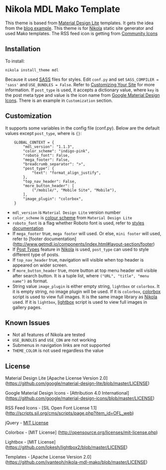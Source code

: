 # Nikola MDL Mako Template

This theme is based from [Material Design Lite](http://www.getmdl.io/)
templates. It gets the idea from the [blog example](http://www.getmdl.io/templates/blog/index.html). This theme is for
[Nikola](https://getnikola.com/) static site generator and used Mako templates.
The RSS feed icon is getting from
[Community Icons](https://materialdesignicons.com/icon/rss-box)

## Installation

To install:

```
nikola install_theme mdl
```

Because it used [SASS](http://sass-lang.com/) files for styles. Edit ``conf.py``
and set ``SASS_COMPILER = 'sass'`` and ``USE_BUNDLES = False``. Refer to
[Customizing Your Site](https://getnikola.com/handbook.html#customizing-your-site)
for more information. If ``post_type`` is used, it accepts a dictionary value, where ``key`` is the post meta type and value is the icon name from [Google Material Design Icons](https://www.google.com/design/icons/). There is an example in ``Customization`` section.

## Customization

It supports some variables in the config file (conf.py). Below are the default
values except ``post_type``, where is ``{}``:

```
    GLOBAL_CONTEXT = {
        "mdl_version": "1.1.3",
        "color_scheme": "indigo-pink",
        "roboto_font": False,
        "mega_footer": False,
        "breadcrumb_separator": ">",
        "post_type": {
            "text": "format_align_justify",
        },
        "top_nav_header": False,
        "more_button_header": [
            ("/mobile/", "Mobile Site", "Mobile"),
        ],
        "image_plugin": "colorbox",
    }
```

* ``mdl_version`` is ``Material Design Lite`` version number
* ``color_scheme`` is [colour scheme](http://www.getmdl.io/customize/index.html)
  from ``Material Design Lite``
* ``roboto_font`` is a flag whether Roboto font is used, refer to
  [styles documentation](http://www.getmdl.io/styles/index.html)
* If ``mega_footer`` true, ``mega footer`` will used. Or else, ``mini footer``
  will used, refer to
  [footer documentation]
  (http://www.getmdl.io/components/index.html#layout-section/footer)
* If [Post Types](https://getnikola.com/handbook.html#post-types) feature in
  [Nikola](https://getnikola.com/) is used, ``post_type`` can used to style
  different type of posts.
* If ``top_nav_header`` true, navigation will visible when top header is
  appeared on wider screen.
* If ``more_button_header`` true, more button at top menu header will visible
  after search button. It is a tuple list, where
  ``("URL", "title", "menu name")`` as format.
* String value ``image_plugin`` is either empty string, ``lightbox`` or
  ``colorbox``. It it is empty string, no image plugin will be used. If it is
  ``colorbox``, [colorbox](http://www.jacklmoore.com/colorbox/) script is used
  to view full images. It is the same image library as
  [Nikola](https://getnikola.com/) used. If it is ``lightbox``,
  [lightbox](http://lokeshdhakar.com/projects/lightbox2/) script is used to view
  full images in gallery pages.

## Known Issues

* Not all features of Nikola are tested
* ``USE_BUNDLES`` and ``USE_CDN`` are not working
* Submenus in navigation links are not supported
* ``THEME_COLOR`` is not used regardless the value

## License

Material Design Lite [Apache License Version 2.0]
(https://github.com/google/material-design-lite/blob/master/LICENSE)

Google Material Design Icons - [Attribution 4.0 International]
(https://github.com/google/material-design-icons/blob/master/LICENSE)

RSS Feed Icons - [SIL Open Font License 1.1]
(http://scripts.sil.org/cms/scripts/page.php?item_id=OFL_web)

jQuery - [MIT License](https://jquery.org/license/)

Colorbox - [MIT License]
(http://opensource.org/licenses/mit-license.php)

Lightbox - [MIT License]
(https://github.com/lokesh/lightbox2/blob/master/LICENSE)

Templates - [Apache License Version 2.0]
(https://github.com/ivanteoh/nikola-mdl-mako/blob/master/LICENSE)
